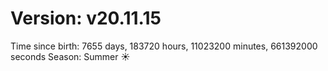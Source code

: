 # Version: v20.11.15
Time since birth: 7655 days, 183720 hours, 11023200 minutes, 661392000 seconds
Season: Summer ☀️
